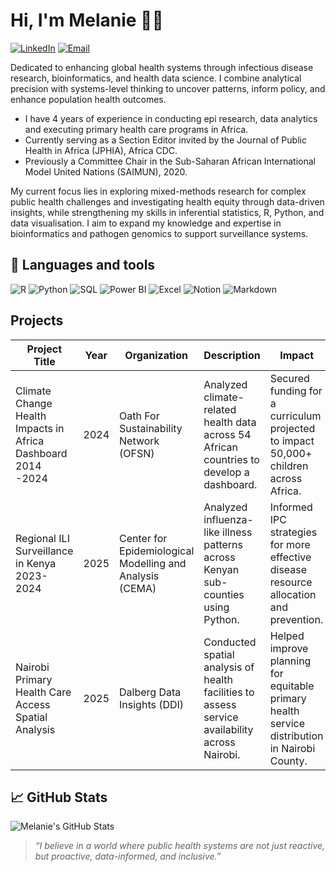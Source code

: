 # Hi, I'm Melanie 👋🏾 

[![LinkedIn](https://img.shields.io/badge/-LinkedIn-blue?logo=linkedin&logoColor=white)](https://www.linkedin.com/in/https://www.linkedin.com/in/melanie-omondi)  [![Email](https://img.shields.io/badge/-Email-red?logo=gmail&logoColor=white)](mailto:melomondi@gmail.com)  

Dedicated to enhancing global health systems through infectious disease research, bioinformatics, and health data science. I combine analytical precision with systems-level thinking to uncover patterns, inform policy, and enhance population health outcomes.

  - I have 4 years of experience in conducting epi research, data analytics and executing primary health care programs in Africa.
  - Currently serving as a Section Editor invited by the Journal of Public Health in Africa (JPHIA), Africa CDC.
  - Previously a Committee Chair in the Sub-Saharan African International Model United Nations (SAIMUN), 2020.

My current focus lies in exploring mixed-methods research for complex public health challenges and investigating health equity through data-driven insights, while strengthening my skills in inferential statistics, R, Python, and data visualisation. I aim to expand my knowledge and expertise in bioinformatics and pathogen genomics to support surveillance systems.
  
## 🔧 Languages and tools
![R](https://img.shields.io/badge/-R-276DC3?logo=r&logoColor=white)  ![Python](https://img.shields.io/badge/-Python-3776AB?logo=python&logoColor=white)  ![SQL](https://img.shields.io/badge/-SQL-FFCC00?logo=mysql&logoColor=black)  ![Power BI](https://img.shields.io/badge/-PowerBI-F2C811?logo=powerbi&logoColor=black)  ![Excel](https://img.shields.io/badge/-Excel-217346?logo=microsoft-excel&logoColor=white)  ![Notion](https://img.shields.io/badge/-Notion-000000?logo=notion&logoColor=white)  ![Markdown](https://img.shields.io/badge/-Markdown-000000?logo=markdown&logoColor=white)  

## Projects 
| Project Title                                         | Year       | Organization                         | Description                                                                                      | Impact                                                                                          |
|------------------------------------------------------|------------|--------------------------------------|--------------------------------------------------------------------------------------------------|-------------------------------------------------------------------------------------------------|
| Climate Change Health Impacts in Africa Dashboard 2014 -2024 | 2024  | Oath For Sustainability Network (OFSN) | Analyzed climate-related health data across 54 African countries to develop a dashboard.         | Secured funding for a curriculum projected to impact 50,000+ children across Africa.            |
| Regional ILI Surveillance in Kenya 2023-2024 | 2025  | Center for Epidemiological Modelling and Analysis (CEMA) | Analyzed influenza-like illness patterns across Kenyan sub-counties using Python.                | Informed IPC strategies for more effective disease resource allocation and prevention.          |
| Nairobi Primary Health Care Access Spatial Analysis | 2025  | Dalberg Data Insights (DDI)          | Conducted spatial analysis of health facilities to assess service availability across Nairobi.   | Helped improve planning for equitable primary health service distribution in Nairobi County.     |
  

## 📈 GitHub Stats  
![Melanie's GitHub Stats](https://github-readme-stats.vercel.app/api?username=Melanie331&show_icons=true&theme=catpuccin_latte)


> _“I believe in a world where public health systems are not just reactive, but proactive, data-informed, and inclusive.”_

